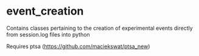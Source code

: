 # event_creation

Contains classes pertaining to the creation of experimental events
directly from session.log files into python

Requires ptsa (https://github.com/maciekswat/ptsa_new)